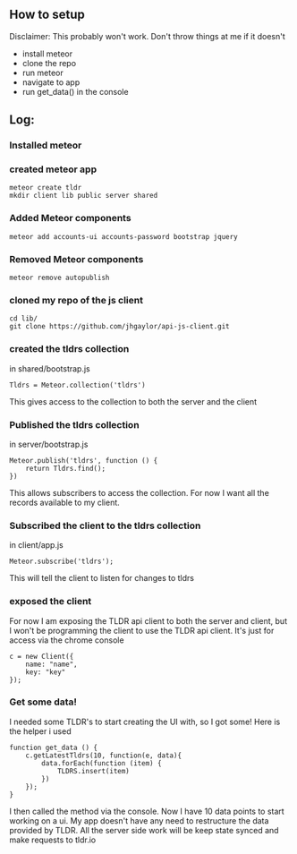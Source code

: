 ## How to setup
Disclaimer: This probably won't work.  Don't throw things at me if it doesn't

 * install meteor
 * clone the repo
 * run meteor
 * navigate to app
 * run get_data() in the console

## Log:

### Installed meteor

### created meteor app

    meteor create tldr
    mkdir client lib public server shared


### Added Meteor components
    meteor add accounts-ui accounts-password bootstrap jquery

### Removed Meteor components
    meteor remove autopublish

### cloned my repo of the js client
    cd lib/
    git clone https://github.com/jhgaylor/api-js-client.git

### created the tldrs collection
in shared/bootstrap.js

    Tldrs = Meteor.collection('tldrs')


This gives access to the collection to both the server and the client

### Published the tldrs collection
in server/bootstrap.js


    Meteor.publish('tldrs', function () {
        return Tldrs.find();
    })


This allows subscribers to access the collection.  For now I want all the records available to my client.

### Subscribed the client to the tldrs collection
in client/app.js

    Meteor.subscribe('tldrs');


This will tell the client to listen for changes to tldrs


### exposed the client
For now I am exposing the TLDR api client to both the server and client, but I won't be programming the client to use the TLDR api client.  It's just for access via the chrome console

    c = new Client({
        name: "name",
        key: "key"
    });


### Get some data!
I needed some TLDR's to start creating the UI with, so I got some!  Here is the helper i used

    
    function get_data () {
        c.getLatestTldrs(10, function(e, data){
            data.forEach(function (item) {
                TLDRS.insert(item)
            })
        });
    }

I then called the method via the console. Now I have 10 data points to start working on a ui.
My app doesn't have any need to restructure the data provided by TLDR.  All the server side work will be keep state synced and make requests to tldr.io